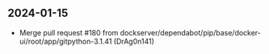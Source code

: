 
## 2024-01-15
 * Merge pull request #180 from dockserver/dependabot/pip/base/docker-ui/root/app/gitpython-3.1.41 (DrAg0n141)
